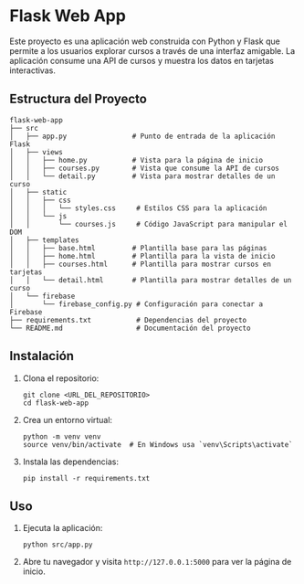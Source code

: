 # Flask Web App

Este proyecto es una aplicación web construida con Python y Flask que permite a los usuarios explorar cursos a través de una interfaz amigable. La aplicación consume una API de cursos y muestra los datos en tarjetas interactivas.

## Estructura del Proyecto

```
flask-web-app
├── src
│   ├── app.py                # Punto de entrada de la aplicación Flask
│   ├── views
│   │   ├── home.py           # Vista para la página de inicio
│   │   ├── courses.py        # Vista que consume la API de cursos
│   │   └── detail.py         # Vista para mostrar detalles de un curso
│   ├── static
│   │   ├── css
│   │   │   └── styles.css     # Estilos CSS para la aplicación
│   │   └── js
│   │       └── courses.js     # Código JavaScript para manipular el DOM
│   ├── templates
│   │   ├── base.html         # Plantilla base para las páginas
│   │   ├── home.html         # Plantilla para la vista de inicio
│   │   ├── courses.html      # Plantilla para mostrar cursos en tarjetas
│   │   └── detail.html       # Plantilla para mostrar detalles de un curso
│   └── firebase
│       └── firebase_config.py # Configuración para conectar a Firebase
├── requirements.txt           # Dependencias del proyecto
└── README.md                  # Documentación del proyecto
```

## Instalación

1. Clona el repositorio:
   ```
   git clone <URL_DEL_REPOSITORIO>
   cd flask-web-app
   ```

2. Crea un entorno virtual:
   ```
   python -m venv venv
   source venv/bin/activate  # En Windows usa `venv\Scripts\activate`
   ```

3. Instala las dependencias:
   ```
   pip install -r requirements.txt
   ```

## Uso

1. Ejecuta la aplicación:
   ```
   python src/app.py
   ```

2. Abre tu navegador y visita `http://127.0.0.1:5000` para ver la página de inicio.

